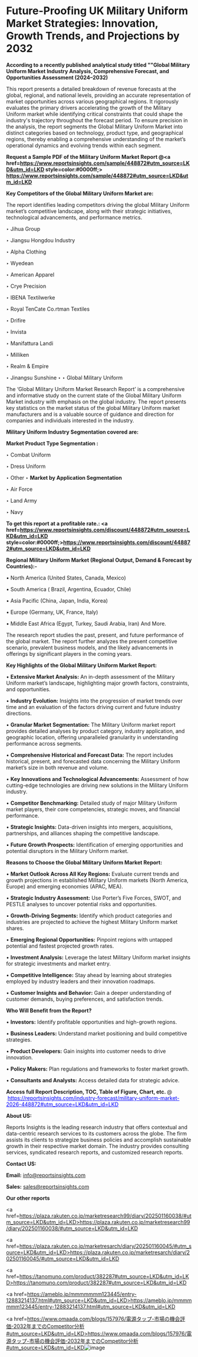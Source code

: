# Future-Proofing UK Military Uniform Market Strategies: Innovation, Growth Trends, and Projections by 2032

<strong>According to a recently published analytical study titled ""Global Military Uniform Market Industry Analysis, Comprehensive Forecast, and Opportunities Assessment (2024–2032)</strong>

This report presents a detailed breakdown of revenue forecasts at the global, regional, and national levels, providing an accurate representation of market opportunities across various geographical regions. It rigorously evaluates the primary drivers accelerating the growth of the Military Uniform market while identifying critical constraints that could shape the industry's trajectory throughout the forecast period. To ensure precision in the analysis, the report segments the Global Military Uniform Market into distinct categories based on technology, product type, and geographical regions, thereby enabling a comprehensive understanding of the market’s operational dynamics and evolving trends within each segment.

<strong>Request a Sample PDF of the Military Uniform Market Report </strong><strong>@<a href=https://www.reportsinsights.com/sample/448872#utm_source=LKD&utm_id=LKD style=color:#0000ff;> https://www.reportsinsights.com/sample/448872#utm_source=LKD&utm_id=LKD</a></strong></font>

<strong>Key Competitors of the Global Military Uniform Market are:</strong>

The report identifies leading competitors driving the global Military Uniform market’s competitive landscape, along with their strategic initiatives, technological advancements, and performance metrics.

‣ Jihua Group

‣ Jiangsu Hongdou Industry

‣ Alpha Clothing

‣ Wyedean

‣ American Apparel

‣ Crye Precision

‣ IBENA Textilwerke

‣ Royal TenCate
 Co.rtman Textiles

‣ Drifire

‣ Invista

‣ Manifattura Landi

‣ Milliken

‣ Realm & Empire

‣ Jinangsu Sunshine
‣ 
‣ Global Military Uniform

The ‘Global Military Uniform Market Research Report’ is a comprehensive and informative study on the current state of the Global Military Uniform Market industry with emphasis on the global industry. The report presents key statistics on the market status of the global Military Uniform market manufacturers and is a valuable source of guidance and direction for companies and individuals interested in the industry.

<strong>Military Uniform Industry Segmentation covered are:</strong>

<strong>Market Product Type Segmentation :</strong>

‣ Combat Uniform

‣ Dress Uniform

‣ Other
‣ 
<strong>Market by Application Segmentation</strong>

‣ Air Force

‣ Land Army

‣ Navy

<strong>To get this report at a profitable rate.: <a href=https://www.reportsinsights.com/discount/448872#utm_source=LKD&utm_id=LKD style=color:#0000ff;>https://www.reportsinsights.com/discount/448872#utm_source=LKD&utm_id=LKD</a></strong></font>

<strong>Regional Military Uniform Market (Regional Output, Demand &amp; Forecast by Countries):-</strong>

• North America (United States, Canada, Mexico)

• South America ( Brazil, Argentina, Ecuador, Chile)

• Asia Pacific (China, Japan, India, Korea)

• Europe (Germany, UK, France, Italy)

• Middle East Africa (Egypt, Turkey, Saudi Arabia, Iran) And More.

The research report studies the past, present, and future performance of the global market. The report further analyzes the present competitive scenario, prevalent business models, and the likely advancements in offerings by significant players in the coming years.

<strong>Key Highlights of the Global Military Uniform Market Report:</strong>

• <strong>Extensive Market Analysis:</strong> An in-depth assessment of the Military Uniform market’s landscape, highlighting major growth factors, constraints, and opportunities.

• <strong>Industry Evolution:</strong> Insights into the progression of market trends over time and an evaluation of the factors driving current and future industry directions.

• <strong>Granular Market Segmentation:</strong> The Military Uniform market report provides detailed analyses by product category, industry application, and geographic location, offering unparalleled granularity in understanding performance across segments.

• <strong>Comprehensive Historical and Forecast Data:</strong> The report includes historical, present, and forecasted data concerning the Military Uniform market’s size in both revenue and volume.

• <strong>Key Innovations and Technological Advancements:</strong> Assessment of how cutting-edge technologies are driving new solutions in the Military Uniform industry.

• <strong>Competitor Benchmarking:</strong> Detailed study of major Military Uniform market players, their core competencies, strategic moves, and financial performance.

• <strong>Strategic Insights:</strong> Data-driven insights into mergers, acquisitions, partnerships, and alliances shaping the competitive landscape.

• <strong>Future Growth Prospects:</strong> Identification of emerging opportunities and potential disruptors in the Military Uniform market.

<strong>Reasons to Choose the Global Military Uniform Market Report:</strong>

• <strong>Market Outlook Across All Key Regions:</strong> Evaluate current trends and growth projections in established Military Uniform markets (North America, Europe) and emerging economies (APAC, MEA).

• <strong>Strategic Industry Assessment:</strong> Use Porter’s Five Forces, SWOT, and PESTLE analyses to uncover potential risks and opportunities.

• <strong>Growth-Driving Segments:</strong> Identify which product categories and industries are projected to achieve the highest Military Uniform market shares.

• <strong>Emerging Regional Opportunities:</strong> Pinpoint regions with untapped potential and fastest projected growth rates.

• <strong>Investment Analysis:</strong> Leverage the latest Military Uniform market insights for strategic investments and market entry.

• <strong>Competitive Intelligence:</strong> Stay ahead by learning about strategies employed by industry leaders and their innovation roadmaps.

• <strong>Customer Insights and Behavior:</strong> Gain a deeper understanding of customer demands, buying preferences, and satisfaction trends.

<strong>Who Will Benefit from the Report?</strong>

• <strong>Investors:</strong> Identify profitable opportunities and high-growth regions.

• <strong>Business Leaders:</strong> Understand market positioning and build competitive strategies.

• <strong>Product Developers:</strong> Gain insights into customer needs to drive innovation.

• <strong>Policy Makers:</strong> Plan regulations and frameworks to foster market growth.

• <strong>Consultants and Analysts:</strong> Access detailed data for strategic advice.
</ul>
<strong>Access full Report Description, TOC, Table of Figure, Chart, etc. </strong>@  <a href=https://reportsinsights.com/industry-forecast/military-uniform-market-2026-448872#utm_source=LKD&utm_id=LKD style=color:#0000ff;>https://reportsinsights.com/industry-forecast/military-uniform-market-2026-448872#utm_source=LKD&utm_id=LKD</a></font>

<strong><strong>About US</strong>:</strong>

Reports Insights is the leading research industry that offers contextual and data-centric research services to its customers across the globe. The firm assists its clients to strategize business policies and accomplish sustainable growth in their respective market domain. The industry provides consulting services, syndicated research reports, and customized research reports.

<strong>Contact US:</strong>

<p class=""""><b>Email:</b> <a href=mailto:info@reportsinsights.com>info@reportsinsights.com</a></p>
<p class=""""><b>Sales:</b> <a href=mailto:sales@reportsinsights.com>sales@reportsinsights.com</a></p>

<strong>Our other reports</strong>

<a href=https://plaza.rakuten.co.jp/marketresearch99/diary/202501160038/#utm_source=LKD&utm_id=LKD>https://plaza.rakuten.co.jp/marketresearch99/diary/202501160038/#utm_source=LKD&utm_id=LKD</a>

<a href=https://plaza.rakuten.co.jp/marketresarch/diary/202501160045/#utm_source=LKD&utm_id=LKD>https://plaza.rakuten.co.jp/marketresarch/diary/202501160045/#utm_source=LKD&utm_id=LKD</a>

<a href=https://tanomuno.com/product/382287#utm_source=LKD&utm_id=LKD>https://tanomuno.com/product/382287#utm_source=LKD&utm_id=LKD</a>

<a href=https://ameblo.jp/mmmmmmm123445/entry-12883214137.html#utm_source=LKD&utm_id=LKD>https://ameblo.jp/mmmmmmm123445/entry-12883214137.html#utm_source=LKD&utm_id=LKD</a>

<a href=https://www.omaada.com/blogs/157976/電源タップ-市場の機会評価-2032年までのCompetitor分析#utm_source=LKD&utm_id=LKD>https://www.omaada.com/blogs/157976/電源タップ-市場の機会評価-2032年までのCompetitor分析#utm_source=LKD&utm_id=LKD</a>![image](https://github.com/user-attachments/assets/aeb9de6e-95b1-4726-98df-072aa56cd284)
